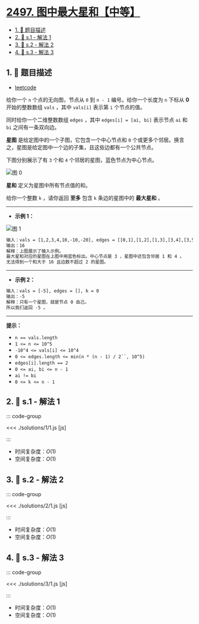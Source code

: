 # [2497. 图中最大星和【中等】](https://github.com/tnotesjs/TNotes.leetcode/tree/main/notes/2497.%20%E5%9B%BE%E4%B8%AD%E6%9C%80%E5%A4%A7%E6%98%9F%E5%92%8C%E3%80%90%E4%B8%AD%E7%AD%89%E3%80%91)

<!-- region:toc -->

- [1. 📝 题目描述](#1--题目描述)
- [2. 🎯 s.1 - 解法 1](#2--s1---解法-1)
- [3. 🎯 s.2 - 解法 2](#3--s2---解法-2)
- [4. 🎯 s.3 - 解法 3](#4--s3---解法-3)

<!-- endregion:toc -->

## 1. 📝 题目描述

- [leetcode](https://leetcode.cn/problems/maximum-star-sum-of-a-graph/)

给你一个 `n` 个点的无向图，节点从 `0` 到 `n - 1` 编号。给你一个长度为 `n` 下标从 **0** 开始的整数数组 `vals` ，其中 `vals[i]` 表示第 `i` 个节点的值。

同时给你一个二维整数数组 `edges` ，其中 `edges[i] = [ai, bi]` 表示节点 `ai` 和 `bi` 之间有一条双向边。

**星图** 是给定图中的一个子图，它包含一个中心节点和 `0` 个或更多个邻居。换言之，星图是给定图中一个边的子集，且这些边都有一个公共节点。

下图分别展示了有 `3` 个和 `4` 个邻居的星图，蓝色节点为中心节点。

![图 0](https://cdn.jsdelivr.net/gh/tnotesjs/imgs@main/2025-09-27-20-24-58.png)

**星和** 定义为星图中所有节点值的和。

给你一个整数 `k` ，请你返回 **至多** 包含 `k` 条边的星图中的 **最大星和** 。

---

- **示例 1：**

![图 1](https://cdn.jsdelivr.net/gh/tnotesjs/imgs@main/2025-09-27-20-25-08.png)

```txt
输入：vals = [1,2,3,4,10,-10,-20], edges = [[0,1],[1,2],[1,3],[3,4],[3,5],[3,6]], k = 2
输出：16
解释：上图展示了输入示例。
最大星和对应的星图在上图中用蓝色标出。中心节点是 3 ，星图中还包含邻居 1 和 4 。
无法得到一个和大于 16 且边数不超过 2 的星图。
```

---

- **示例 2：**

```txt
输入：vals = [-5], edges = [], k = 0
输出：-5
解释：只有一个星图，就是节点 0 自己。
所以我们返回 -5 。
```

---

**提示：**

- `n == vals.length`
- `1 <= n <= 10^5`
- `-10^4 <= vals[i] <= 10^4`
- ` 0 <= edges.length <= min(n * (n - 1) / 2``, 10^5) `
- `edges[i].length == 2`
- `0 <= ai, bi <= n - 1`
- `ai != bi`
- `0 <= k <= n - 1`

## 2. 🎯 s.1 - 解法 1

::: code-group

<<< ./solutions/1/1.js [js]

:::

- 时间复杂度：$O(1)$
- 空间复杂度：$O(1)$

## 3. 🎯 s.2 - 解法 2

::: code-group

<<< ./solutions/2/1.js [js]

:::

- 时间复杂度：$O(1)$
- 空间复杂度：$O(1)$

## 4. 🎯 s.3 - 解法 3

::: code-group

<<< ./solutions/3/1.js [js]

:::

- 时间复杂度：$O(1)$
- 空间复杂度：$O(1)$
